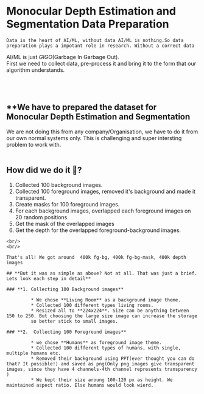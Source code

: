 # **Monocular Depth Estimation and Segmentation Data Preparation** 

    Data is the heart of AI/ML, without data AI/ML is nothing.So data preparation plays a impotant role in research. Without a correct data
 AI/ML is just *GIGO*(Garbage In Garbage Out).
 <br/>
 First we need to collect data, pre-process it and bring it to the form that our algorithm understands.
 
 <br/>
 <br/>
 
 ## **We have to prepared the dataset for **Monocular Depth Estimation and Segmentation**
 

  We are not doing this from any company/Organisation, we have to do it from our own normal systems only. This is challenging and 
  super intersting problem to work with.
  <br/>
  <br/>
  
  ## **How did we do it :thinking:?**
  
  1. Collected 100 background images.
  2. Collected 100 foreground images, removed it's background and made it transparent.
  3. Create masks for 100 foreground images.
  3. For each background images, overlapped each foreground images on 20 random positions.
  4. Get the mask of the overlapped images
  5. Get the depth for the overlapped foreground-background images.
  
    <br/>
    <br/>
    
    That's all! We got around  400k fg-bg, 400k fg-bg-mask, 400k depth images
    
    ## **But it was as simple as above? Not at all. That was just a brief. Lets look each step in detail**
    
    ### **1. Collecting 100 Background images** 
    
             * We chose **Living Room** as a background image theme.
             * Collected 100 different types living rooms.
             * Resized all to **224x224**. Size can be anything between 150 to 250. But choosing the large size image can increase the storage
             so better stick to small images.
             
    ### **2.  Collecting 100 Foreground images**
            
             * we chose **Humans** as foreground image theme.
             * Collected 100 different types of humans, with single, multiple humans etc.
             * Removed their background using PPT(ever thought you can do that? It possible!) and saved as png(Only png images give transparent images, since they have 4 channels-4th channel represents transparency )
             * We kept their size aroung 100-120 px as height. We maintained aspect ratio. Else humans would look wierd.
    
  



 
 
 
 
